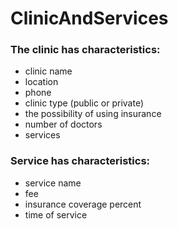 # ClinicAndServices

### The clinic has characteristics:
- clinic name
- location
- phone
- clinic type (public or private) 
- the possibility of using insurance
- number of doctors
- services
### Service has characteristics:
- service name
- fee 
- insurance coverage percent
- time of service
